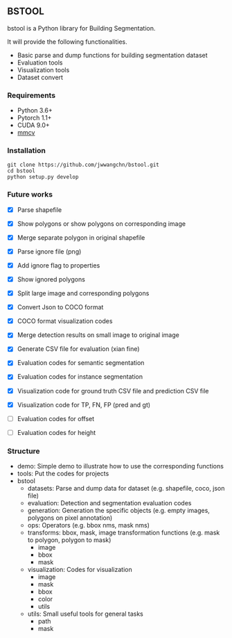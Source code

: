 ## BSTOOL
bstool is a Python library for Building Segmentation.

It will provide the following functionalities.

- Basic parse and dump functions for building segmentation dataset
- Evaluation tools
- Visualization tools
- Dataset convert

### Requirements

- Python 3.6+
- Pytorch 1.1+
- CUDA 9.0+
- [mmcv](https://github.com/open-mmlab/mmcv)

### Installation
```
git clone https://github.com/jwwangchn/bstool.git
cd bstool
python setup.py develop
```

### Future works
- [x] Parse shapefile
- [x] Show polygons or show polygons on corresponding image
- [x] Merge separate polygon in original shapefile
- [x] Parse ignore file (png)
- [x] Add ignore flag to properties
- [x] Show ignored polygons
- [x] Split large image and corresponding polygons
- [x] Convert Json to COCO format
- [x] COCO format visualization codes
- [x] Merge detection results on small image to original image
- [x] Generate CSV file for evaluation (xian fine)
- [x] Evaluation codes for semantic segmentation
- [x] Evaluation codes for instance segmentation
- [x] Visualization code for ground truth CSV file and prediction CSV file
- [x] Visualization code for TP, FN, FP (pred and gt)
- [ ] Evaluation codes for offset
- [ ] Evaluation codes for height


### Structure
- demo:                 Simple demo to illustrate how to use the corresponding functions
- tools:                Put the codes for projects
- bstool
    - datasets:         Parse and dump data for dataset (e.g. shapefile, coco, json file)
    - evaluation:       Detection and segmentation evaluation codes
    - generation:       Generation the specific objects (e.g. empty images, polygons on pixel annotation)
    - ops:              Operators (e.g. bbox nms, mask nms)
    - transforms:       bbox, mask, image transformation functions (e.g. mask to polygon, polygon to mask)
        - image
        - bbox
        - mask
    - visualization:    Codes for visualization
        - image
        - mask
        - bbox
        - color
        - utils
    - utils:            Small useful tools for general tasks
        - path
        - mask
